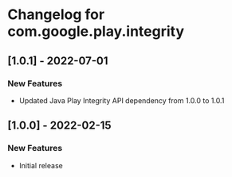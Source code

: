 # Changelog for com.google.play.integrity

## [1.0.1] - 2022-07-01
### New Features
- Updated Java Play Integrity API dependency from 1.0.0 to 1.0.1

## [1.0.0] - 2022-02-15
### New Features
- Initial release
